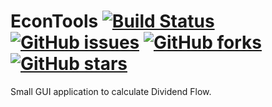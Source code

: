 # EconTools [![Build Status](https://api.travis-ci.org/m0nhawk/EconTools.svg?branch=master)](https://travis-ci.org/m0nhawk/EconTools) [![GitHub issues](https://img.shields.io/github/issues/m0nhawk/EconTools.svg)](https://github.com/m0nhawk/EconTools/issues) [![GitHub forks](https://img.shields.io/github/forks/m0nhawk/EconTools.svg)](https://github.com/m0nhawk/EconTools/network) [![GitHub stars](https://img.shields.io/github/stars/m0nhawk/EconTools.svg)](https://github.com/m0nhawk/EconTools/stargazers)

Small GUI application to calculate Dividend Flow.

